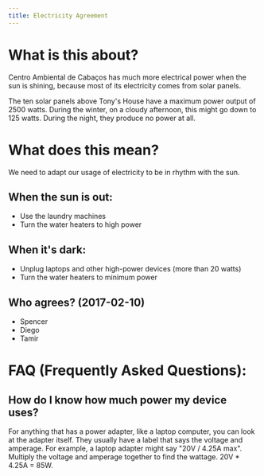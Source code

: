 ```yaml
---
title: Electricity Agreement
---
```


# What is this about?

Centro Ambiental de Cabaços has much more electrical power when the sun is shining, because most of its electricity comes from solar panels.

The ten solar panels above Tony's House have a maximum power output of 2500 watts. During the winter, on a cloudy afternoon, this might go down to 125 watts. During the night, they produce no power at all.

# What does this mean?

We need to adapt our usage of electricity to be in rhythm with the sun.

## When the sun is out:

* Use the laundry machines
* Turn the water heaters to high power

## When it's dark:

* Unplug laptops and other high-power devices (more than 20 watts)
* Turn the water heaters to minimum power

## Who agrees? (2017-02-10)

* Spencer
* Diego
* Tamir

# FAQ (Frequently Asked Questions):

## How do I know how much power my device uses?

For anything that has a power adapter, like a laptop computer, you can look at the adapter itself. They usually have a label that says the voltage and amperage. For example, a laptop adapter might say "20V / 4.25A max". Multiply the voltage and amperage together to find the wattage. 20V * 4.25A = 85W.
